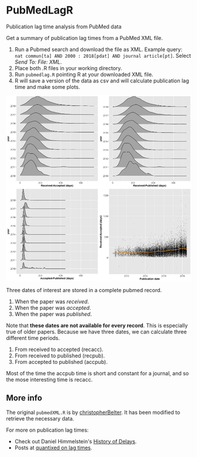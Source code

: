 # PubMedLagR
Publication lag time analysis from PubMed data

Get a summary of publication lag times from a PubMed XML file.

1. Run a Pubmed search and download the file as XML. Example query: `nat commun[ta] AND 2000 : 2018[pdat] AND journal article[pt]`. Select _Send To: File: XML_.
2. Place both .R files in your working directory.
3. Run `pubmedlag.R` pointing R at your downloaded XML file.
4. R will save a version of the data as csv and will calculate publication lag time and make some plots.

![](yearPlot.png)

Three dates of interest are stored in a complete pubmed record.

1. When the paper was _received_.
2. When the paper was _accepted_.
3. When the paper was _published_.

Note that **these dates are not available for every record**. This is especially true of older papers. Because we have three dates, we can calculate three different time periods.

1. From received to accepted (recacc).
2. From received to published (recpub).
3. From accepted to published (accpub).

Most of the time the accpub time is short and constant for a journal, and so the mose interesting time is recacc.

## More info

The original `pubmedXML.R` is by [christopherBelter](https://github.com/christopherBelter/pubmedXML/commit/915ae0d873ef68360f6289dd90055c6f22dcaa18). It has been modified to retrieve the necessary data.

For more on publication lag times:

- Check out Daniel Himmelstein's [History of Delays](https://blog.dhimmel.com/history-of-delays/).
- Posts at [quantixed on lag times](https://quantixed.org/tag/lag-times/).
